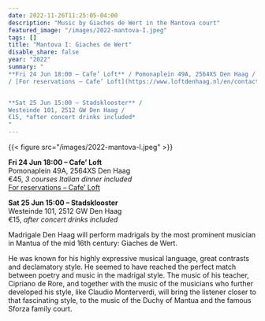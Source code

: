 ```yaml
---
date: 2022-11-26T11:25:05-04:00
description: "Music by Giaches de Wert in the Mantova court"
featured_image: "/images/2022-mantova-I.jpeg"
tags: []
title: "Mantova I: Giaches de Wert"
disable_share: false
year: "2022"
summary: "
**Fri 24 Jun 18:00 – Cafe’ Loft** / Pomonaplein 49A, 2564XS Den Haag / €45, *3 courses Italian dinner included*   
/ [For reservations – Cafe’ Loft](https://www.loftdenhaag.nl/en/contact/)


**Sat 25 Jun 15:00 – Stadsklooster** /    
Westeinde 101, 2512 GW Den Haag /   
€15, *after concert drinks included*
"
---
```

{{< figure src="/images/2022-mantova-I.jpeg" >}}

**Fri 24 Jun 18:00 – Cafe’ Loft**  
Pomonaplein 49A, 2564XS Den Haag   
€45, *3 courses Italian dinner included*   
[For reservations – Cafe’ Loft](https://www.loftdenhaag.nl/en/contact/)

**Sat 25 Jun 15:00 – Stadsklooster**   
Westeinde 101, 2512 GW Den Haag  
€15, *after concert drinks included*

Madrigale Den Haag will perform madrigals by the most prominent musician in Mantua of the mid 16th century: Giaches de Wert. 

He was known for his highly expressive musical language, great contrasts and declamatory style. 
He seemed to have reached the perfect match between poetry and music in the madrigal style. 
The music of his teacher, Cipriano de Rore, and together with the music of the musicians 
who further developed his style, like Claudio Monterverdi, will bring the listener closer to 
that fascinating style, to the music of the Duchy of Mantua and the famous Sforza family court.